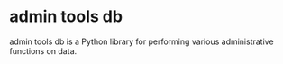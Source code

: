 # admin tools db

admin tools db is a Python library for performing various administrative functions on data.
